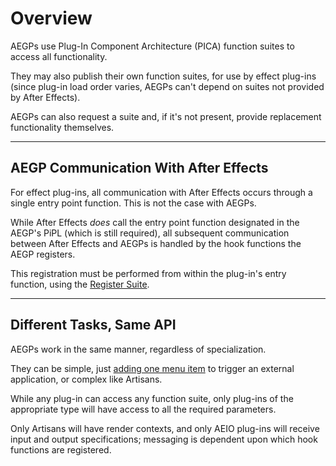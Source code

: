 # Overview

AEGPs use Plug-In Component Architecture (PICA) function suites to access all functionality.

They may also publish their own function suites, for use by effect plug-ins (since plug-in load order varies, AEGPs can't depend on suites not provided by After Effects).

AEGPs can also request a suite and, if it's not present, provide replacement functionality themselves.

---

## AEGP Communication With After Effects

For effect plug-ins, all communication with After Effects occurs through a single entry point function. This is not the case with AEGPs.

While After Effects *does* call the entry point function designated in the AEGP's PiPL (which is still required), all subsequent communication between After Effects and AEGPs is handled by the hook functions the AEGP registers.

This registration must be performed from within the plug-in's entry function, using the [Register Suite](aegp-suites.md#aegp_registersuites5).

---

## Different Tasks, Same API

AEGPs work in the same manner, regardless of specialization.

They can be simple, just [adding one menu item](implementation.md#example-adding-a-menu-item) to trigger an external application, or complex like Artisans.

While any plug-in can access any function suite, only plug-ins of the appropriate type will have access to all the required parameters.

Only Artisans will have render contexts, and only AEIO plug-ins will receive input and output specifications; messaging is dependent upon which hook functions are registered.
